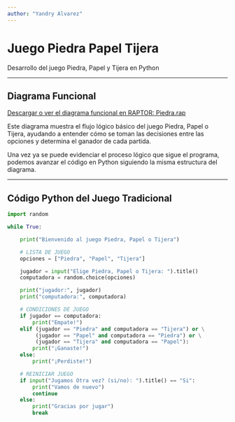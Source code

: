```yaml
---
author: "Yandry Alvarez"
---
```


# Juego Piedra Papel Tijera

Desarrollo del juego Piedra, Papel y Tijera en Python  

---

## Diagrama Funcional

[Descargar o ver el diagrama funcional en RAPTOR: Piedra.rap](Diagrama%20funciona%20Piedra.rap)  

Este diagrama muestra el flujo lógico básico del juego Piedra, Papel o Tijera, ayudando a entender cómo se toman las decisiones entre las opciones y determina el ganador de cada partida.

Una vez ya se puede evidenciar el proceso lógico que sigue el programa, podemos avanzar el código en Python siguiendo la misma estructura del diagrama.

---

## Código Python del Juego Tradicional

```python
import random

while True:

    print("Bienvenido al juego Piedra, Papel o Tijera")

    # LISTA DE JUEGO
    opciones = ["Piedra", "Papel", "Tijera"]

    jugador = input("Elige Piedra, Papel o Tijera: ").title()
    computadora = random.choice(opciones)

    print("jugador:", jugador)
    print("computadora:", computadora)

    # CONDICIONES DE JUEGO
    if jugador == computadora:
        print("Empate!")
    elif (jugador == "Piedra" and computadora == "Tijera") or \
         (jugador == "Papel" and computadora == "Piedra") or \
         (jugador == "Tijera" and computadora == "Papel"):
        print("¡Ganaste!")
    else:
        print("¡Perdiste!")

    # REINICIAR JUEGO
    if input("Jugamos Otra vez? (si/no): ").title() == "Si":
        print("Vamos de nuevo")
        continue
    else:
        print("Gracias por jugar")
        break
